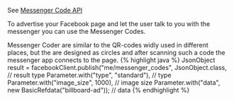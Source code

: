 See <a target="_blank" href="https://developers.facebook.com/docs/messenger-platform/discovery/messenger-codes" class="label label-primary">Messenger Code API</a>

To advertise your Facebook page and let the user talk to you with the messenger you can use the Messenger Codes.

Messenger Coder are similar to the QR-codes widly used in different places, but the are designed as circles and 
after scanning such a code the messenger app connects to the page.
{% highlight java %}
JsonObject result = 
   facebookClient.publish("me/messenger_codes", 
   JsonObject.class, // result type
   Parameter.with("type", "standard"),  // type
   Parameter.with("image_size", 1000), // image size
   Parameter.with("data", new BasicRefdata("billboard-ad")); // data
{% endhighlight %}
